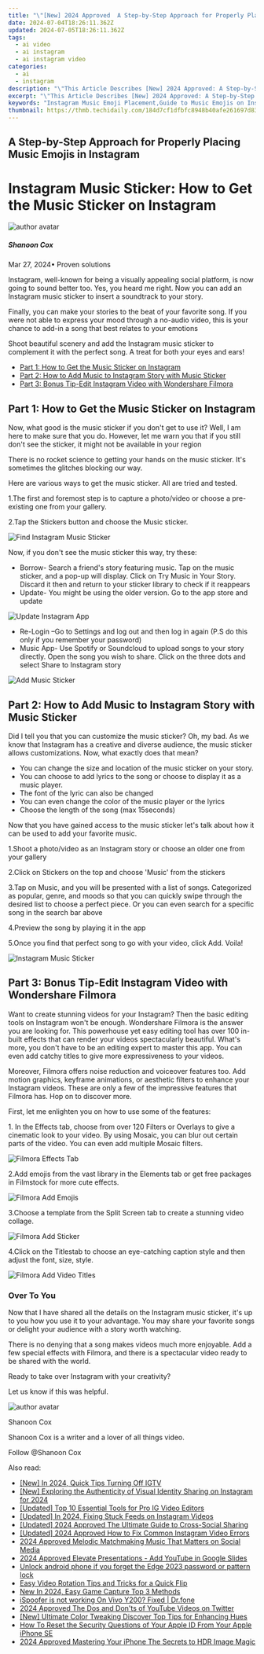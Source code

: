 ```yaml
---
title: "\"[New] 2024 Approved  A Step-by-Step Approach for Properly Placing Music Emojis in Instagram\""
date: 2024-07-04T18:26:11.362Z
updated: 2024-07-05T18:26:11.362Z
tags:
  - ai video
  - ai instagram
  - ai instagram video
categories:
  - ai
  - instagram
description: "\"This Article Describes [New] 2024 Approved: A Step-by-Step Approach for Properly Placing Music Emojis in Instagram\""
excerpt: "\"This Article Describes [New] 2024 Approved: A Step-by-Step Approach for Properly Placing Music Emojis in Instagram\""
keywords: "Instagram Music Emoji Placement,Guide to Music Emojis on Insta,Best Practices for Music Emoji Use,Placing Music Emojis in Instagram Posts,Instagram Music Emoji Tips,Correct Usage of Music Emojis in IG,Optimizing Music Emoji Placement on Insta"
thumbnail: https://thmb.techidaily.com/184d7cf1dfbfc8948b40afe261697d83b7fb70b650978462e7e0c6bc450abb26.png
---
```


## A Step-by-Step Approach for Properly Placing Music Emojis in Instagram

# Instagram Music Sticker: How to Get the Music Sticker on Instagram

![author avatar](https://images.wondershare.com/filmora/article-images/shannon-cox.jpg)

##### Shanoon Cox

 Mar 27, 2024• Proven solutions

Instagram, well-known for being a visually appealing social platform, is now going to sound better too. Yes, you heard me right. Now you can add an Instagram music sticker to insert a soundtrack to your story.

Finally, you can make your stories to the beat of your favorite song. If you were not able to express your mood through a no-audio video, this is your chance to add-in a song that best relates to your emotions

Shoot beautiful scenery and add the Instagram music sticker to complement it with the perfect song. A treat for both your eyes and ears!

* [Part 1: How to Get the Music Sticker on Instagram](#part1)
* [Part 2: How to Add Music to Instagram Story with Music Sticker](#part2)
* [Part 3: Bonus Tip-Edit Instagram Video with Wondershare Filmora](#part3)

## Part 1: How to Get the Music Sticker on Instagram

Now, what good is the music sticker if you don't get to use it? Well, I am here to make sure that you do. However, let me warn you that if you still don't see the sticker, it might not be available in your region

There is no rocket science to getting your hands on the music sticker. It's sometimes the glitches blocking our way.

Here are various ways to get the music sticker. All are tried and tested.

1.The first and foremost step is to capture a photo/video or choose a pre-existing one from your gallery.

2.Tap the Stickers button and choose the Music sticker.

![Find Instagram Music Sticker](https://images.wondershare.com/filmora/article-images/find-instagram-music-sticker.jpg)

Now, if you don't see the music sticker this way, try these:

* Borrow- Search a friend's story featuring music. Tap on the music sticker, and a pop-up will display. Click on Try Music in Your Story. Discard it then and return to your sticker library to check if it reappears
* Update- You might be using the older version. Go to the app store and update

![Update Instagram App](https://images.wondershare.com/filmora/article-images/update-instagram-app.jpg)

* Re-Login –Go to Settings and log out and then log in again (P.S do this only if you remember your password)
* Music App- Use Spotify or Soundcloud to upload songs to your story directly. Open the song you wish to share. Click on the three dots and select Share to Instagram story

![Add Music Sticker](https://images.wondershare.com/filmora/article-images/add-music-sticker.jpg)

## Part 2: How to Add Music to Instagram Story with Music Sticker

Did I tell you that you can customize the music sticker? Oh, my bad. As we know that Instagram has a creative and diverse audience, the music sticker allows customizations. Now, what exactly does that mean?

* You can change the size and location of the music sticker on your story.
* You can choose to add lyrics to the song or choose to display it as a music player.
* The font of the lyric can also be changed
* You can even change the color of the music player or the lyrics
* Choose the length of the song (max 15seconds)

Now that you have gained access to the music sticker let's talk about how it can be used to add your favorite music.

1.Shoot a photo/video as an Instagram story or choose an older one from your gallery

2.Click on Stickers on the top and choose 'Music' from the stickers

3.Tap on Music, and you will be presented with a list of songs. Categorized as popular, genre, and moods so that you can quickly swipe through the desired list to choose a perfect piece. Or you can even search for a specific song in the search bar above

4.Preview the song by playing it in the app

5.Once you find that perfect song to go with your video, click Add. Voila!

![Instagram Music Sticker](https://images.wondershare.com/filmora/article-images/instagram-music-sticker.jpg)

## Part 3: Bonus Tip-Edit Instagram Video with Wondershare Filmora

Want to create stunning videos for your Instagram? Then the basic editing tools on Instagram won't be enough. Wondershare Filmora is the answer you are looking for. This powerhouse yet easy editing tool has over 100 in-built effects that can render your videos spectacularly beautiful. What's more, you don't have to be an editing expert to master this app. You can even add catchy titles to give more expressiveness to your videos.

Moreover, Filmora offers noise reduction and voiceover features too. Add motion graphics, keyframe animations, or aesthetic filters to enhance your Instagram videos. These are only a few of the impressive features that Filmora has. Hop on to discover more.

First, let me enlighten you on how to use some of the features:

1\. In the Effects tab, choose from over 120 Filters or Overlays to give a cinematic look to your video. By using Mosaic, you can blur out certain parts of the video. You can even add multiple Mosaic filters.

![Filmora Effects Tab](https://images.wondershare.com/filmora/article-images/filmora-effects-tab.jpg)

2.Add emojis from the vast library in the Elements tab or get free packages in Filmstock for more cute effects.

![Filmora Add Emojis](https://images.wondershare.com/filmora/article-images/filmora-add-emojis.jpg)

3.Choose a template from the Split Screen tab to create a stunning video collage.

![Filmora Add Sticker](https://images.wondershare.com/filmora/article-images/filmora-add-sticker.jpg)

4.Click on the Titlestab to choose an eye-catching caption style and then adjust the font, size, style.

![Filmora Add Video Titles](https://images.wondershare.com/filmora/article-images/filmora-add-video-titles.jpg)

### Over To You

Now that I have shared all the details on the Instagram music sticker, it's up to you how you use it to your advantage. You may share your favorite songs or delight your audience with a story worth watching.

There is no denying that a song makes videos much more enjoyable. Add a few special effects with Filmora, and there is a spectacular video ready to be shared with the world.

Ready to take over Instagram with your creativity?

Let us know if this was helpful.

![author avatar](https://images.wondershare.com/filmora/article-images/shannon-cox.jpg)

Shanoon Cox

Shanoon Cox is a writer and a lover of all things video.

Follow @Shanoon Cox

<span class="atpl-alsoreadstyle">Also read:</span>
<div><ul>
<li><a href="https://instagram-clips.techidaily.com/new-in-2024-quick-tips-turning-off-igtv/"><u>[New] In 2024, Quick Tips  Turning Off IGTV</u></a></li>
<li><a href="https://instagram-clips.techidaily.com/new-exploring-the-authenticity-of-visual-identity-sharing-on-instagram-for-2024/"><u>[New] Exploring the Authenticity of Visual Identity Sharing on Instagram for 2024</u></a></li>
<li><a href="https://instagram-clips.techidaily.com/updated-top-10-essential-tools-for-pro-ig-video-editors/"><u>[Updated] Top 10 Essential Tools for Pro IG Video Editors</u></a></li>
<li><a href="https://instagram-clips.techidaily.com/updated-in-2024-fixing-stuck-feeds-on-instagram-videos/"><u>[Updated] In 2024, Fixing Stuck Feeds on Instagram Videos</u></a></li>
<li><a href="https://instagram-clips.techidaily.com/updated-2024-approved-the-ultimate-guide-to-cross-social-sharing/"><u>[Updated] 2024 Approved  The Ultimate Guide to Cross-Social Sharing</u></a></li>
<li><a href="https://instagram-clips.techidaily.com/updated-2024-approved-how-to-fix-common-instagram-video-errors/"><u>[Updated] 2024 Approved  How to Fix Common Instagram Video Errors</u></a></li>
<li><a href="https://instagram-clips.techidaily.com/2024-approved-melodic-matchmaking-music-that-matters-on-social-media/"><u>2024 Approved  Melodic Matchmaking  Music That Matters on Social Media</u></a></li>
<li><a href="https://youtube-videos.techidaily.com/2024-approved-elevate-presentations-add-youtube-in-google-slides/"><u>2024 Approved  Elevate Presentations - Add YouTube in Google Slides</u></a></li>
<li><a href="https://techidaily.com/unlock-android-phone-if-you-forget-the-edge-2023-password-or-pattern-lock-by-drfone-android-unlock-android-unlock/"><u>Unlock android phone if you forget the Edge 2023 password or pattern lock</u></a></li>
<li><a href="https://smart-video-creator.techidaily.com/easy-video-rotation-tips-and-tricks-for-a-quick-flip/"><u>Easy Video Rotation Tips and Tricks for a Quick Flip</u></a></li>
<li><a href="https://ai-video-apps.techidaily.com/new-in-2024-easy-game-capture-top-3-methods/"><u>New In 2024, Easy Game Capture Top 3 Methods</u></a></li>
<li><a href="https://fake-location.techidaily.com/ispoofer-is-not-working-on-vivo-y200-fixed-drfone-by-drfone-virtual-android/"><u>iSpoofer is not working On Vivo Y200? Fixed | Dr.fone</u></a></li>
<li><a href="https://twitter-videos.techidaily.com/2024-approved-the-dos-and-donts-of-youtube-videos-on-twitter/"><u>2024 Approved  The Dos and Don'ts of YouTube Videos on Twitter</u></a></li>
<li><a href="https://some-skills.techidaily.com/new-ultimate-color-tweaking-discover-top-tips-for-enhancing-hues/"><u>[New] Ultimate Color Tweaking  Discover Top Tips for Enhancing Hues</u></a></li>
<li><a href="https://apple-account.techidaily.com/how-to-reset-the-security-questions-of-your-apple-id-from-your-apple-iphone-se-by-drfone-ios/"><u>How To Reset the Security Questions of Your Apple ID From Your Apple iPhone SE</u></a></li>
<li><a href="https://extra-skills.techidaily.com/2024-approved-mastering-your-iphone-the-secrets-to-hdr-image-magic/"><u>2024 Approved  Mastering Your iPhone  The Secrets to HDR Image Magic</u></a></li>
</ul></div>

<ins class="adsbygoogle"
      style="display:block"
      data-ad-client="ca-pub-7571918770474297"
      data-ad-slot="8358498916"
      data-ad-format="auto"
      data-full-width-responsive="true"></ins>
